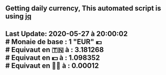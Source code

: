 ## Getting daily currency, This automated script is using [jq](https://stedolan.github.io/jq/)
## Last Update:  2020-05-27 à 20:00:02 </br># Monaie de base : 1 "EUR" 💶 </br> # Equivaut en 🇹🇳 à :  3.181268 </br> # Equivaut en 💵 à : 1.098352</br> # Equivaut en 🐱‍💻 à :  0.00012
